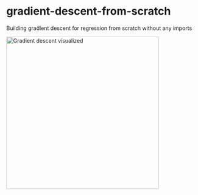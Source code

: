 # gradient-descent-from-scratch
Building gradient descent for regression from scratch without any imports

<img src="./assets/grad_descent.png" alt="Gradient descent visualized" width="400">

